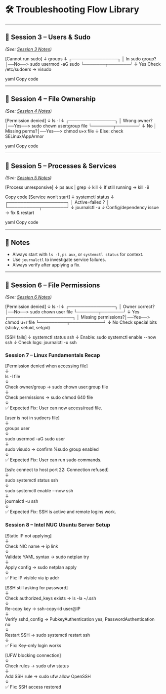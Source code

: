 # 🛠️ Troubleshooting Flow Library  

---

## 🔹 Session 3 – Users & Sudo  
*(See: [Session 3 Notes](session_3.md))*  

[Cannot run sudo]
↓
groups <user>
↓
┌───────────────┐
│ In sudo group?│──No──> sudo usermod -aG sudo <user>
└───────┬───────┘
↓ Yes
Check /etc/sudoers → visudo

yaml
Copy code

---

## 🔹 Session 4 – File Ownership  
*(See: [Session 4 Notes](session_4.md))*  

[Permission denied]
↓
ls -l <file>
↓
┌───────────────┐
│ Wrong owner? │──Yes──> sudo chown user:group file
└───────┬───────┘
↓ No
│ Missing perms?│──Yes──> chmod u+x file
↓
Else: check SELinux/AppArmor

yaml
Copy code

---

## 🔹 Session 5 – Processes & Services  
*(See: [Session 5 Notes](session_5.md))*  

[Process unresponsive]
↓
ps aux | grep <name>
↓
kill <PID>
↓
If still running → kill -9 <PID>

Copy code
[Service won’t start]
↓
systemctl status <service>
↓
┌───────────────────┐
│ Active=failed ? │
└──────────┬────────┘
↓
journalctl -u <service>
↓
Config/dependency issue → fix & restart

yaml
Copy code

---

## 🔹 Notes
- Always start with `ls -l`, `ps aux`, or `systemctl status` for context.  
- Use `journalctl` to investigate service failures.  
- Always verify after applying a fix. 

---

## 🔹 Session 6 – File Permissions  
*(See: [Session 6 Notes](session_6.md))*  

[Permission denied]
↓
ls -l <file>
↓
┌───────────────┐
│ Owner correct?│──No──> sudo chown user file
└───────┬───────┘
↓ Yes
┌─────────────────────┐
│ Missing permissions?│──Yes──> chmod u+r file
└─────────┬───────────┘
↓ No
Check special bits (sticky, setuid, setgid)


[SSH fails]
    ↓
systemctl status ssh
    ↓
Enable: sudo systemctl enable --now ssh
    ↓
Check logs: journalctl -u ssh



### Session 7 – Linux Fundamentals Recap  

[Permission denied when accessing file]  
    ↓  
ls -l file  
    ↓  
Check owner/group → sudo chown user:group file  
    ↓  
Check permissions → sudo chmod 640 file  
    ↓  
✅ Expected Fix: User can now access/read file.  

[user is not in sudoers file]  
    ↓  
groups user  
    ↓  
sudo usermod -aG sudo user  
    ↓  
sudo visudo → confirm %sudo group enabled  
    ↓  
✅ Expected Fix: User can run sudo commands.  

[ssh: connect to host <IP> port 22: Connection refused]  
    ↓  
sudo systemctl status ssh  
    ↓  
sudo systemctl enable --now ssh  
    ↓  
journalctl -u ssh  
    ↓  
✅ Expected Fix: SSH is active and remote logins work.  


### Session 8 – Intel NUC Ubuntu Server Setup  

[Static IP not applying]  
    ↓  
Check NIC name → ip link  
    ↓  
Validate YAML syntax → sudo netplan try  
    ↓  
Apply config → sudo netplan apply  
    ↓  
✅ Fix: IP visible via ip addr  

[SSH still asking for password]  
    ↓  
Check authorized_keys exists → ls -la ~/.ssh  
    ↓  
Re-copy key → ssh-copy-id user@IP  
    ↓  
Verify sshd_config → PubkeyAuthentication yes, PasswordAuthentication no  
    ↓  
Restart SSH → sudo systemctl restart ssh  
    ↓  
✅ Fix: Key-only login works  

[UFW blocking connection]  
    ↓  
Check rules → sudo ufw status  
    ↓  
Add SSH rule → sudo ufw allow OpenSSH  
    ↓  
✅ Fix: SSH access restored  
